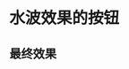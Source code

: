 # 水波效果的按钮

## 最终效果

<RippleButton />

<script setup>
import RippleButton from '../../ui/animation/ripple-button/Index.vue'
</script>
